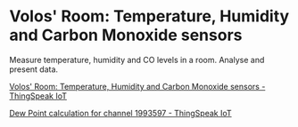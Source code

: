 # Volos' Room: Temperature, Humidity and Carbon Monoxide sensors

Measure temperature, humidity and CO levels in a room.
Analyse and present data.

[Volos' Room: Temperature, Humidity and Carbon Monoxide sensors - ThingSpeak IoT](https://thingspeak.com/channels/1993597)

[Dew Point calculation for channel 1993597 - ThingSpeak IoT](https://thingspeak.com/channels/1994858)
